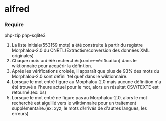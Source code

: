# alfred

### Require 
php-zip
php-sqlite3

1) La liste initiale(553159 mots) a été construite à partir du registre Morphalou-2.0 du CNRTL(Extraction/conversion des données XML originales)
2) Chaque mots ont été recherchés(contre-vérification) dans le wiktionnaire pour acquérir la définition.
3) Après les vérifications croisés, il apparaît que plus de 93% des mots du Morphalou-2.0 sont défini 'tel quel' dans le wiktionnaire.
4) Lorsque le mot entré figure au Morphalou-2.0 mais aucune définition n'a été trouvé a l'heure actuel pour le mot, alors un résultat CSV/TEXTE est retourné.(ex: ôs)
5) Lorsque le mot entré ne figure pas au Morphalou-2.0, alors le mot recherché est aiguillé vers le wiktionnaire pour un traitement supplémentaire.(ex: xyz, le mots dérrivés de d'autres langues, les erreurs)
